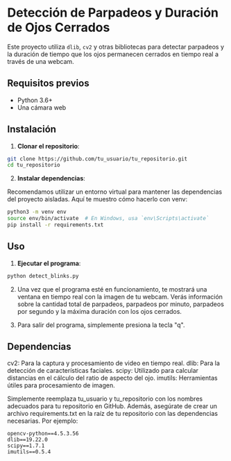 # Detección de Parpadeos y Duración de Ojos Cerrados

Este proyecto utiliza `dlib`, `cv2` y otras bibliotecas para detectar parpadeos y la duración de tiempo que los ojos permanecen cerrados en tiempo real a través de una webcam.

## Requisitos previos

- Python 3.6+
- Una cámara web

## Instalación

1. **Clonar el repositorio**:

```bash
git clone https://github.com/tu_usuario/tu_repositorio.git
cd tu_repositorio
```

2. **Instalar dependencias**:

Recomendamos utilizar un entorno virtual para mantener las dependencias del proyecto aisladas. Aquí te muestro cómo hacerlo con venv:

```bash
python3 -m venv env
source env/bin/activate  # En Windows, usa `env\Scripts\activate`
pip install -r requirements.txt
```

## Uso
1. **Ejecutar el programa**:

```bash
python detect_blinks.py
```
2. Una vez que el programa esté en funcionamiento, te mostrará una ventana en tiempo real con la imagen de tu webcam. Verás información sobre la cantidad total de parpadeos, parpadeos por minuto, parpadeos por segundo y la máxima duración con los ojos cerrados.

3. Para salir del programa, simplemente presiona la tecla "q".

## Dependencias

cv2: Para la captura y procesamiento de video en tiempo real.
dlib: Para la detección de características faciales.
scipy: Utilizado para calcular distancias en el cálculo del ratio de aspecto del ojo.
imutils: Herramientas útiles para procesamiento de imagen.

Simplemente reemplaza tu_usuario y tu_repositorio con los nombres adecuados para tu repositorio en GitHub. Además, asegúrate de crear un archivo requirements.txt en la raíz de tu repositorio con las dependencias necesarias. Por ejemplo:

```markfile
opencv-python==4.5.3.56
dlib==19.22.0
scipy==1.7.1
imutils==0.5.4
```

